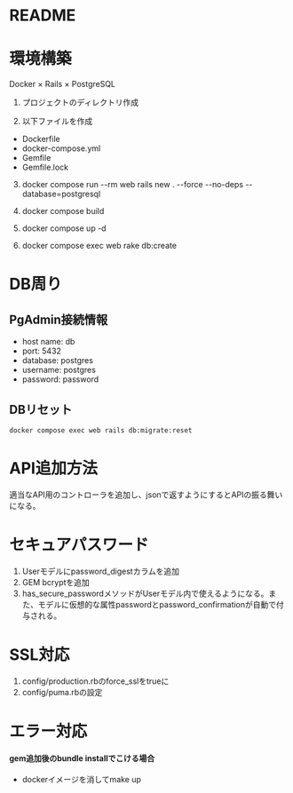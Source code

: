 # README

# 環境構築
Docker × Rails × PostgreSQL

1. プロジェクトのディレクトリ作成

2. 以下ファイルを作成
- Dockerfile
- docker-compose.yml
- Gemfile
- Gemfile.lock

3. docker compose run --rm web rails new . --force --no-deps --database=postgresql

4. docker compose build

5. docker compose up -d

6. docker compose exec web rake db:create

# DB周り
## PgAdmin接続情報
- host name: db
- port: 5432
- database: postgres
- username: postgres
- password: password


## DBリセット
```
docker compose exec web rails db:migrate:reset
```



# API追加方法
適当なAPI用のコントローラを追加し、jsonで返すようにするとAPIの振る舞いになる。

# セキュアパスワード
1. Userモデルにpassword_digestカラムを追加
2. GEM bcryptを追加
3. has_secure_passwordメソッドがUserモデル内で使えるようになる。また、モデルに仮想的な属性passwordとpassword_confirmationが自動で付与される。


# SSL対応
1. config/production.rbのforce_sslをtrueに
2. config/puma.rbの設定


# エラー対応

#### gem追加後のbundle installでこける場合

- dockerイメージを消してmake up
